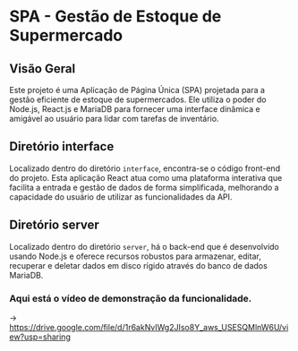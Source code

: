 # SPA - Gestão de Estoque de Supermercado

## Visão Geral
Este projeto é uma Aplicação de Página Única (SPA) projetada para a gestão eficiente de estoque de supermercados. Ele utiliza o poder do Node.js, React.js e MariaDB para fornecer uma interface dinâmica e amigável ao usuário para lidar com tarefas de inventário.

## Diretório interface
Localizado dentro do diretório `interface`, encontra-se o código front-end do projeto. Esta aplicação React atua como uma plataforma interativa que facilita a entrada e gestão de dados de forma simplificada, melhorando a capacidade do usuário de utilizar as funcionalidades da API.

## Diretório server
Localizado dentro do diretório `server`, há o back-end que é desenvolvido usando Node.js e oferece recursos robustos para armazenar, editar, recuperar e deletar dados em disco rígido através do banco de dados MariaDB.

### Aqui está o vídeo de demonstração da funcionalidade.

 -> https://drive.google.com/file/d/1r6akNvIWg2JIso8Y_aws_USESQMlnW6U/view?usp=sharing
